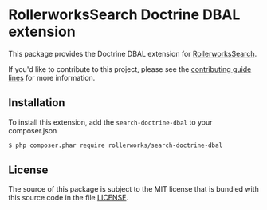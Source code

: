 RollerworksSearch Doctrine DBAL extension
=========================================

This package provides the Doctrine DBAL extension for [RollerworksSearch][1].

If you'd like to contribute to this project, please see the [contributing guide lines][2]
for more information.

Installation
------------

To install this extension, add the `search-doctrine-dbal` to your composer.json

```bash
$ php composer.phar require rollerworks/search-doctrine-dbal
```

License
-------

The source of this package is subject to the MIT license that is bundled
with this source code in the file [LICENSE](LICENSE).

[1]: https://github.com/rollerworks/RollerworksSearch
[2]: https://github.com/rollerworks/RollerworksSearch#contributing
